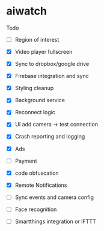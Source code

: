 # aiwatch

Todo

- [ ] Region of interest
- [x] Video player fullscreen
- [x] Sync to dropbox/google drive
- [x] Firebase integration and sync
- [x] Styling cleanup
- [x] Background service
- [x] Reconnect logic
- [x] UI add camera -> test connection
- [x] Crash reporting and logging
- [x] Ads
- [ ] Payment
- [x] code obfuscation
- [x] Remote Notifications
- [ ] Sync events and camera config
- [ ] Face recognition
- [ ] Smartthings integration or IFTTT

